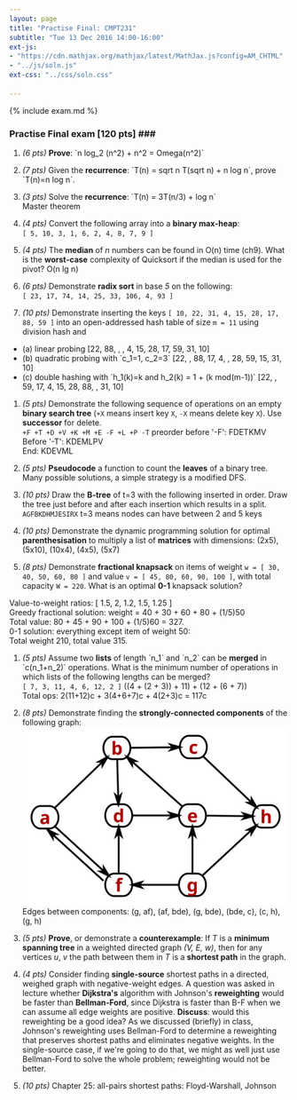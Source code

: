 ```yaml
---
layout: page
title: "Practise Final: CMPT231"
subtitle: "Tue 13 Dec 2016 14:00-16:00"
ext-js:
- "https://cdn.mathjax.org/mathjax/latest/MathJax.js?config=AM_CHTML"
- "../js/soln.js"
ext-css: "../css/soln.css"

---
```


{% include exam.md %}

### Practise Final exam [120 pts] <a onClick="toggleSolns()">###</a>

1. *(6 pts)* **Prove**: \`n log\_2 (n^2) + n^2 = Omega(n^2)\`

1. *(7 pts)* Given the **recurrence**: \`T(n) = sqrt n T(sqrt n) + n log n\`, prove \`T(n)=n log n\`.

1. *(3 pts)* Solve the **recurrence**: \`T(n) = 3T(n/3) + log n\`
  <br/><span class="soln"> Master theorem </span>

1. *(4 pts)* Convert the following array into a **binary max-heap**: <br/>
  `[ 5, 10, 3, 1, 6, 2, 4, 8, 7, 9 ]`

1. *(4 pts)* The **median** of *n* numbers can be found in O(n) time (ch9). What is the **worst-case** complexity of Quicksort if the median is used for the pivot?
  <span class="soln"> O(n lg n) </span>

1. *(6 pts)* Demonstrate **radix sort** in base *5* on the following: <br/>
  `[ 23, 17, 74, 14, 25, 33, 106, 4, 93 ]`

1. *(10 pts)* Demonstrate inserting the keys
  `[ 10, 22, 31, 4, 15, 28, 17, 88, 59 ]` into an open-addressed hash table
  of size `m = 11` using division hash and 
  + (a) linear probing
    <span class="soln">[22, 88, , , 4, 15, 28, 17, 59, 31, 10] </span>
  + (b) quadratic probing with \`c\_1=1, c\_2=3\`
    <span class="soln">[22, , 88, 17, 4, , 28, 59, 15, 31, 10] </span>
  + (c) double hashing with \`h\_1(k)=k and h\_2(k) = 1 + (k mod(m-1))\`
    <span class="soln">[22, , 59, 17, 4, 15, 28, 88, , 31, 10] </span>


1. *(5 pts)* Demonstrate the following sequence of operations on an empty **binary search tree** (`+X` means insert key `X`, `-X` means delete key `X`). Use **successor** for delete. <br/>
  `+F +T +D +V +K +M +E -F +L +P -T`
  <span class="soln"> preorder before '-F': FDETKMV<br/>
  Before '-T': KDEMLPV<br/>
  End: KDEVML</span>

1. *(5 pts)* **Pseudocode** a function to count the **leaves** of a binary tree.
  <span class="soln"> Many possible solutions, 
  a simple strategy is a modified DFS.</span>

1. *(10 pts)* Draw the **B-tree** of t=3 with the following inserted in order.
  Draw the tree just before and after each insertion which results in a split.
  `AGFBKDHMJESIRX`
  <span class="soln"> t=3 means nodes can have between 2 and 5 keys </span>

1. *(10 pts)* Demonstrate the dynamic programming solution for optimal
   **parenthesisation** to multiply a list of **matrices** with dimensions:
   (2x5), (5x10), (10x4), (4x5), (5x7)

1. *(8 pts)* Demonstrate **fractional knapsack** on items of weight `w = [ 30, 40, 50, 60, 80 ]` and value `v = [ 45, 80, 60, 90, 100 ]`, with total capacity `W = 220`. What is an optimal **0-1** knapsack solution? 
  <span class="soln">
  Value-to-weight ratios: [ 1.5, 2, 1.2, 1.5, 1.25 ]<br/>
  Greedy fractional solution: weight = 40 + 30 + 60 + 80 + (1/5)50<br/>
  Total value: 80 + 45 + 90 + 100 + (1/5)60 = 327.<br/>
  0-1 solution: everything except item of weight 50: <br/>
  Total weight 210, total value 315.</span>

1. *(5 pts)* Assume two **lists** of length \`n\_1\` and \`n\_2\` can be **merged** in \`c(n_1+n_2)\` operations. What is the minimum number of operations in which lists of the following lengths can be merged? <br/>
`[ 7, 3, 11, 4, 6, 12, 2 ]`
  <span class="soln"> ((4 + (2 + 3)) + 11) + (12 + (6 + 7))
  <br/> Total ops: 2(11+12)c + 3(4+6+7)c + 4(2+3)c = 117c </span>

1. *(8 pts)* Demonstrate finding the **strongly-connected components** of the following graph: <br/>
  ![SCC](img/components.svg)
  <span class="soln"> Edges between components:
  (g, af), (af, bde), (g, bde), (bde, c), (c, h), (g, h) </span>

1. *(5 pts)* **Prove**, or demonstrate a **counterexample**: If *T* is a **minimum spanning tree** in a weighted directed graph *(V, E, w)*, then for any vertices *u*, *v* the path between them in *T* is a **shortest path** in the graph.

1. *(4 pts)* Consider finding **single-source** shortest paths in a directed, weighed graph with negative-weight edges. A question was asked in lecture whether **Dijkstra's** algorithm with Johnson's **reweighting** would be faster than **Bellman-Ford**, since Dijkstra is faster than B-F when we can assume all edge weights are positive. **Discuss**: would this reweighting be a good idea? 
  <span class="soln"> As we discussed (briefly) in class, Johnson's reweighting
  uses Bellman-Ford to determine a reweighting that preserves shortest paths
  and eliminates negative weights.  In the single-source case, if we're
  going to do that, we might as well just use Bellman-Ford to solve the whole
  problem; reweighting would not be better.</span>

1. *(10 pts)* Chapter 25: all-pairs shortest paths: Floyd-Warshall, Johnson

